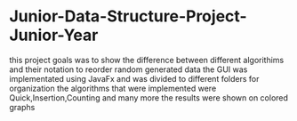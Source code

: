 # Junior-Data-Structure-Project-Junior-Year
this project goals was to show the difference between different algorithims and their notation to reorder random generated data
the GUI was implementated using JavaFx and was divided to different folders for organization
the algorithms that were implemented were Quick,Insertion,Counting and many more
the results were shown on colored graphs 
